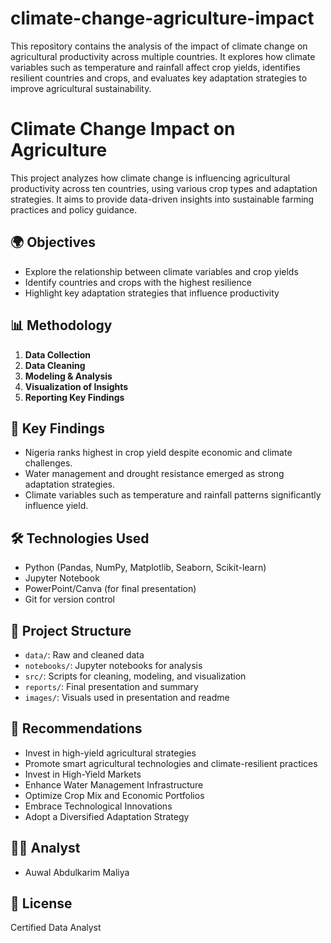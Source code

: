 # climate-change-agriculture-impact
This repository contains the analysis of the impact of climate change on agricultural productivity across multiple countries. It explores how climate variables such as temperature and rainfall affect crop yields, identifies resilient countries and crops, and evaluates key adaptation strategies to improve agricultural sustainability.
# Climate Change Impact on Agriculture

This project analyzes how climate change is influencing agricultural productivity across ten countries, using various crop types and adaptation strategies. It aims to provide data-driven insights into sustainable farming practices and policy guidance.

## 🌍 Objectives
- Explore the relationship between climate variables and crop yields
- Identify countries and crops with the highest resilience
- Highlight key adaptation strategies that influence productivity

## 📊 Methodology
1. **Data Collection**
2. **Data Cleaning**
3. **Modeling & Analysis**
4. **Visualization of Insights**
5. **Reporting Key Findings**



## 📌 Key Findings
- Nigeria ranks highest in crop yield despite economic and climate challenges.
- Water management and drought resistance emerged as strong adaptation strategies.
- Climate variables such as temperature and rainfall patterns significantly influence yield.

## 🛠️ Technologies Used
- Python (Pandas, NumPy, Matplotlib, Seaborn, Scikit-learn)
- Jupyter Notebook
- PowerPoint/Canva (for final presentation)
- Git for version control

## 📁 Project Structure
- `data/`: Raw and cleaned data
- `notebooks/`: Jupyter notebooks for analysis
- `src/`: Scripts for cleaning, modeling, and visualization
- `reports/`: Final presentation and summary
- `images/`: Visuals used in presentation and readme

## 📌 Recommendations
- Invest in high-yield agricultural strategies
- Promote smart agricultural technologies and climate-resilient practices
- Invest in High-Yield Markets
- Enhance Water Management Infrastructure
- Optimize Crop Mix and Economic Portfolios
- Embrace Technological Innovations
- Adopt a Diversified Adaptation Strategy



## 👨‍💻 Analyst
- Auwal Abdulkarim Maliya

## 🔖 License
Certified Data Analyst

